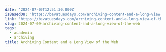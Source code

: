 ```yaml
---
date: '2024-07-09T12:51:30.000Z'
isBasedOn: 'https://bavatuesdays.com/archiving-content-and-a-long-view-of-the-web/'
link: 'https://bavatuesdays.com/archiving-content-and-a-long-view-of-the-web/'
slug: 2024-07-09-archiving-content-and-a-long-view-of-the-web
tags:
  - academia
  - archiving
title: Archiving Content and a Long View of the Web
---
```

 
